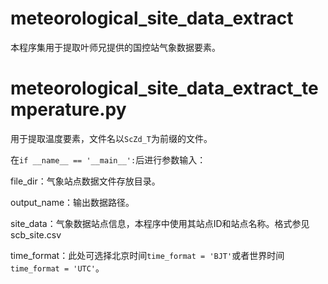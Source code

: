 # meteorological_site_data_extract

本程序集用于提取叶师兄提供的国控站气象数据要素。

# meteorological_site_data_extract_temperature.py

用于提取温度要素，文件名以`ScZd_T`为前缀的文件。

在`if __name__ == '__main__':`后进行参数输入：

file_dir：气象站点数据文件存放目录。

output_name：输出数据路径。

site_data：气象数据站点信息，本程序中使用其站点ID和站点名称。格式参见scb_site.csv

time_format：此处可选择北京时间`time_format = 'BJT'`或者世界时间`time_format = 'UTC'`。

